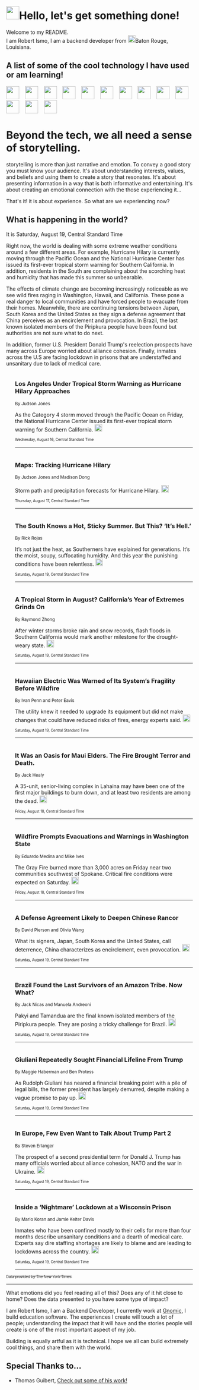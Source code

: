 <h1><img src="https://emojis.slackmojis.com/emojis/images/1643514375/3493/hot-coffee.gif?1643514375" width="35"/>Hello, let's get something done!</h1>

<p>Welcome to my README.<br/>
I am Robert Ismo, I am a backend developer from <img src="https://emojis.slackmojis.com/emojis/images/1638395689/50435/moulin_rouge.png?1638395689" width="20"/>Baton Rouge, Louisiana.</p>
<h2>A list of some of the cool technology I have used or am learning!</h2>
<p>
<img src="https://emojis.slackmojis.com/emojis/images/1643516091/21142/meow_bongotap.gif?1643516091" width="35" alt="">
<img src="https://img.shields.io/badge/Favorite%20Frontend%20Framework-SvelteKit-f83903" alt="">
<img src="https://img.shields.io/badge/Second%20Favorite-Vue-40b581" alt="">
<img src="https://img.shields.io/badge/Most%20Used%20Runtime-Nodejs-78b061" alt="">
<img src="https://emojis.slackmojis.com/emojis/images/1643517416/34482/fire.gif?1643517416" width="35" alt="">
<img src="https://img.shields.io/badge/Javascript%20But%20Better-Typescript-0078ca" alt="">
<img src="https://img.shields.io/badge/Favorite%20Language-Elixir-3e244d" alt="">
<img src="https://img.shields.io/badge/Containerize%20Everything-Docker-6ac9ef" alt="">
<img src="https://emojis.slackmojis.com/emojis/images/1643514596/5999/meow_party.gif?1643514596" width="35" alt="">
<img src="https://img.shields.io/badge/API%20Love%20Language-Graphql-de32a5" alt="">
<img src="https://img.shields.io/badge/Our%20Favorite%20Version%20Controller-Git-e94f33" alt="">
<img src="https://img.shields.io/badge/Favorite%20Database-Redis-d42d1d" alt="">
<img src="https://emojis.slackmojis.com/emojis/images/1643514559/5584/deployparrot.gif?1643514559" width="35" alt="">
<img src="https://img.shields.io/badge/Container%20Interstate-RabbitMQ-f66200" alt="">
<img src="https://img.shields.io/badge/Gotta%20Learn-Kubernetes-316adf" alt="">
<img src="https://img.shields.io/badge/Really%20Mature%20Now-WASM-654fef" alt="">
<img src="https://emojis.slackmojis.com/emojis/images/1666642497/61942/dance_vibe.gif?1666642497" width="35" alt="">
<img src="https://img.shields.io/badge/For%20My%20M1-ARM64-657d96" alt="">
<img src="https://img.shields.io/badge/Loving%20This%20So%20Much-TailwindCSS-17bcb5" alt="">
<img src="https://img.shields.io/badge/Cool%20Build%20Tool-Vite-f9cb24" alt="">
<img src="https://emojis.slackmojis.com/emojis/images/1669231376/62819/working-on-it.gif?1669231376" width="35" alt="">
<img src="https://img.shields.io/badge/Fun%20and%20Easy%20Database-MongoDB-5f8c49" alt="">
<img src="https://img.shields.io/badge/JS%20Life%20Support-NPM-c73737" alt="">
<img src="https://img.shields.io/badge/I%20Liked%20It-DynamoDB-0073b9" alt="">
<img src="https://emojis.slackmojis.com/emojis/images/1643514045/46/question.gif?1643514045" width="35" alt="">
<img src="https://img.shields.io/badge/cool-React-60d6f9" alt="">
<img src="https://img.shields.io/badge/Future%20Big%20Project-Lambda-f37e00" alt="">
<img src="https://img.shields.io/badge/NPM%20But%20Better-PNPM-f1aa07" alt="">
<img src="https://emojis.slackmojis.com/emojis/images/1643514943/9662/fbwow.gif?1643514943" width="35" alt="">
<img src="https://img.shields.io/badge/First%20Language-C-662079" alt="">
<img src="https://img.shields.io/badge/Where%20I%20Deploy%20Frontend-Vercel-000000" alt="">
<img src="https://img.shields.io/badge/Who%20Does%20not%20Want%20an%20App-Swift-f9492a" alt="">
<img src="https://emojis.slackmojis.com/emojis/images/1643514058/151/javascript.png?1643514058" width="35" alt="">
<img src="https://img.shields.io/badge/cool-Python-fbd542" alt="">
<img src="https://img.shields.io/badge/Favorite%20Something-Stripe-656cdc" alt="">
<img src="https://img.shields.io/badge/Of%20Course-HTML5-ed6327" alt="">
<img src="https://emojis.slackmojis.com/emojis/images/1660415405/60731/bomb.gif?1660415405" width="35" alt="">
<img src="https://img.shields.io/badge/hate-CSS-2964ec" alt="">
<img src="https://img.shields.io/badge/Learning-CircleCI-141215" alt="">
<img src="https://img.shields.io/badge/Learning-Rust-fbbb3b" alt="">
<img src="https://emojis.slackmojis.com/emojis/images/1660415397/60712/writing-hand.gif?1660415397" width="35" alt="">
<img src="https://img.shields.io/badge/Dev%20Browser%20of%20Choice-Firefox-cc4e26" alt="">
<img src="https://img.shields.io/badge/Recoverying%20From%20Windows-UNIX-1781e3" alt="">
<img src="https://img.shields.io/badge/LOVE-LogSeq-90c1c2" alt="">
<img src="https://emojis.slackmojis.com/emojis/images/1643514066/223/kirby.gif?1643514066" width="35" alt="">
<img src="https://img.shields.io/badge/Daily%20Driver-MacOS-e6e6e8" alt="">
<img src="https://img.shields.io/badge/Git%20Server-Github-000000" alt="">
<img src="https://img.shields.io/badge/enjoyable-EC2-f17428" alt="">
<img src="https://emojis.slackmojis.com/emojis/images/1643514239/2069/excited.gif?1643514239" width="35" alt="">
</p>
<h1>Beyond the tech, we all need a sense of storytelling.</h1>
<p>storytelling is more than just narrative and emotion. To convey a good story you must know your audience. It's about understanding interests, values, and beliefs and using them to create a story that resonates. It's about presenting information in a way that is both informative and entertaining. It's about creating an emotional connection with the those experiencing it...</p>
<p>That's it! it is about experience. So what are we experiencing now?</p>
<h2>What is happening in the world?</h2>
<p>It is Saturday, August 19, Central Standard Time</p>
<p>
Right now, the world is dealing with some extreme weather conditions around a few different areas. For example, Hurricane Hilary is currently moving through the Pacific Ocean and the National Hurricane Center has issued its first-ever tropical storm warning for Southern California. In addition, residents in the South are complaining about the scorching heat and humidity that has made this summer so unbearable. 

The effects of climate change are becoming increasingly noticeable as we see wild fires raging in Washington, Hawaii, and California. These pose a real danger to local communities and have forced people to evacuate from their homes. Meanwhile, there are continuing tensions between Japan, South Korea and the United States as they sign a defense agreement that China perceives as an encirclement and provocation. In Brazil, the last known isolated members of the Piripkura people have been found but authorities are not sure what to do next.

In addition, former U.S. President Donald Trump&#39;s reelection prospects have many across Europe worried about alliance cohesion. Finally, inmates across the U.S are facing lockdown in prisons that are understaffed and unsanitary due to lack of medical care.</p>
<ol>
<img src="https://img.shields.io/badge/-world-blue" alt="">
<h3>Los Angeles Under Tropical Storm Warning as Hurricane Hilary Approaches</h3>
<sub>By Judson Jones</sub>
<p>As the Category 4 storm moved through the Pacific Ocean on Friday, the National Hurricane Center issued its first-ever tropical storm warning for Southern California.  <a href="https://nyti.ms/3OG1pdy"><img src="https://developer.nytimes.com/files/poweredby_nytimes_30b.png?v=1583354208352" height="20"></a></p>
<sub><sub>Wednesday, August 16, Central Standard Time</sub></sub>
<hr/>
<img src="https://img.shields.io/badge/-world-blue" alt="">
<h3>Maps: Tracking Hurricane Hilary</h3>
<sub>By Judson Jones and Madison Dong</sub>
<p>Storm path and precipitation forecasts for Hurricane Hilary.  <a href="https://nyti.ms/3KLxUFM"><img src="https://developer.nytimes.com/files/poweredby_nytimes_30b.png?v=1583354208352" height="20"></a></p>
<sub><sub>Thursday, August 17, Central Standard Time</sub></sub>
<hr/>
<img src="https://img.shields.io/badge/-us-blue" alt="">
<h3>The South Knows a Hot, Sticky Summer. But This? ‘It’s Hell.’</h3>
<sub>By Rick Rojas</sub>
<p>It’s not just the heat, as Southerners have explained for generations. It’s the moist, soupy, suffocating humidity. And this year the punishing conditions have been relentless.  <a href="https://nyti.ms/47AY6wS"><img src="https://developer.nytimes.com/files/poweredby_nytimes_30b.png?v=1583354208352" height="20"></a></p>
<sub><sub>Saturday, August 19, Central Standard Time</sub></sub>
<hr/>
<img src="https://img.shields.io/badge/-climate-blue" alt="">
<h3>A Tropical Storm in August? California’s Year of Extremes Grinds On</h3>
<sub>By Raymond Zhong</sub>
<p>After winter storms broke rain and snow records, flash floods in Southern California would mark another milestone for the drought-weary state.  <a href="https://nyti.ms/45ijbL4"><img src="https://developer.nytimes.com/files/poweredby_nytimes_30b.png?v=1583354208352" height="20"></a></p>
<sub><sub>Saturday, August 19, Central Standard Time</sub></sub>
<hr/>
<img src="https://img.shields.io/badge/-business-blue" alt="">
<h3>Hawaiian Electric Was Warned of Its System’s Fragility Before Wildfire</h3>
<sub>By Ivan Penn and Peter Eavis</sub>
<p>The utility knew it needed to upgrade its equipment but did not make changes that could have reduced risks of fires, energy experts said.  <a href="https://nyti.ms/3DZ2F6F"><img src="https://developer.nytimes.com/files/poweredby_nytimes_30b.png?v=1583354208352" height="20"></a></p>
<sub><sub>Saturday, August 19, Central Standard Time</sub></sub>
<hr/>
<img src="https://img.shields.io/badge/-us-blue" alt="">
<h3>It Was an Oasis for Maui Elders. The Fire Brought Terror and Death.</h3>
<sub>By Jack Healy</sub>
<p>A 35-unit, senior-living complex in Lahaina may have been one of the first major buildings to burn down, and at least two residents are among the dead.  <a href="https://nyti.ms/44hhE6o"><img src="https://developer.nytimes.com/files/poweredby_nytimes_30b.png?v=1583354208352" height="20"></a></p>
<sub><sub>Friday, August 18, Central Standard Time</sub></sub>
<hr/>
<img src="https://img.shields.io/badge/-us-blue" alt="">
<h3>Wildfire Prompts Evacuations and Warnings in Washington State</h3>
<sub>By Eduardo Medina and Mike Ives</sub>
<p>The Gray Fire burned more than 3,000 acres on Friday near two communities southwest of Spokane. Critical fire conditions were expected on Saturday.  <a href="https://nyti.ms/3QH2aFR"><img src="https://developer.nytimes.com/files/poweredby_nytimes_30b.png?v=1583354208352" height="20"></a></p>
<sub><sub>Friday, August 18, Central Standard Time</sub></sub>
<hr/>
<img src="https://img.shields.io/badge/-world-blue" alt="">
<h3>A Defense Agreement Likely to Deepen Chinese Rancor</h3>
<sub>By David Pierson and Olivia Wang</sub>
<p>What its signers, Japan, South Korea and the United States, call deterrence, China characterizes as encirclement, even provocation.  <a href="https://nyti.ms/3OG7CGq"><img src="https://developer.nytimes.com/files/poweredby_nytimes_30b.png?v=1583354208352" height="20"></a></p>
<sub><sub>Saturday, August 19, Central Standard Time</sub></sub>
<hr/>
<img src="https://img.shields.io/badge/-world-blue" alt="">
<h3>Brazil Found the Last Survivors of an Amazon Tribe. Now What?</h3>
<sub>By Jack Nicas and Manuela Andreoni</sub>
<p>Pakyi and Tamandua are the final known isolated members of the Piripkura people. They are posing a tricky challenge for Brazil.  <a href="https://nyti.ms/3QG2uVj"><img src="https://developer.nytimes.com/files/poweredby_nytimes_30b.png?v=1583354208352" height="20"></a></p>
<sub><sub>Saturday, August 19, Central Standard Time</sub></sub>
<hr/>
<img src="https://img.shields.io/badge/-us-blue" alt="">
<h3>Giuliani Repeatedly Sought Financial Lifeline From Trump</h3>
<sub>By Maggie Haberman and Ben Protess</sub>
<p>As Rudolph Giuliani has neared a financial breaking point with a pile of legal bills, the former president has largely demurred, despite making a vague promise to pay up.  <a href="https://nyti.ms/44fnwNM"><img src="https://developer.nytimes.com/files/poweredby_nytimes_30b.png?v=1583354208352" height="20"></a></p>
<sub><sub>Saturday, August 19, Central Standard Time</sub></sub>
<hr/>
<img src="https://img.shields.io/badge/-world-blue" alt="">
<h3>In Europe, Few Even Want to Talk About Trump Part 2</h3>
<sub>By Steven Erlanger</sub>
<p>The prospect of a second presidential term for Donald J. Trump has many officials worried about alliance cohesion, NATO and the war in Ukraine.  <a href="https://nyti.ms/47GM8BK"><img src="https://developer.nytimes.com/files/poweredby_nytimes_30b.png?v=1583354208352" height="20"></a></p>
<sub><sub>Saturday, August 19, Central Standard Time</sub></sub>
<hr/>
<img src="https://img.shields.io/badge/-us-blue" alt="">
<h3>Inside a ‘Nightmare’ Lockdown at a Wisconsin Prison</h3>
<sub>By Mario Koran and Jamie Kelter Davis</sub>
<p>Inmates who have been confined mostly to their cells for more than four months describe unsanitary conditions and a dearth of medical care. Experts say dire staffing shortages are likely to blame and are leading to lockdowns across the country.  <a href="https://nyti.ms/3qHl4Sc"><img src="https://developer.nytimes.com/files/poweredby_nytimes_30b.png?v=1583354208352" height="20"></a></p>
<sub><sub>Saturday, August 19, Central Standard Time</sub></sub>
<hr/>
</ol>
<a href="https://developer.nytimes.com"><sub><sub>Data provided by The New York Times</sub></sub></a>
<hr/>
<p>What emotions did you feel reading all of this? Does any of it hit close to home? Does the data presented to you have some type of impact?</p>
<p>I am Robert Ismo, I am a Backend Developer, I currently work at <a href="https://gnomic.education/">Gnomic</a>, I build education software. The experiences I create will touch a lot of people; understanding the impact that it will have and the stories people will create is one of the most important aspect of my job.</p>
<p>Building is equally artful as it is technical. I hope we all can build extremely cool things, and share them with the world.</p>
<h2>Special Thanks to...</h2>
<ul>
<li>Thomas Guibert, <a href="https://github.com/thmsgbrt/thmsgbrt">Check out some of his work!</a></li>
</ul>